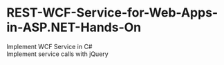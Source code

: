 # REST-WCF-Service-for-Web-Apps-in-ASP.NET-Hands-On
Implement WCF Service in C#<br />
Implement service calls with jQuery
